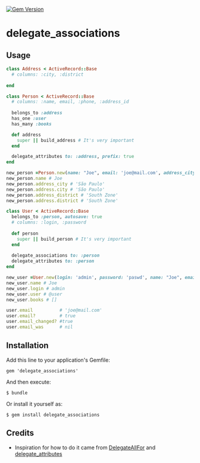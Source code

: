 [![Gem Version](https://badge.fury.io/rb/delegate_associations.svg)](https://badge.fury.io/rb/delegate_associations)

# delegate_associations

## Usage

```ruby
class Address < ActiveRecord::Base
  # columns: :city, :district
  
end

class Person < ActiveRecord::Base
  # columns: :name, email, :phone, :address_id
  
  belongs_to :address
  has_one :user
  has_many :books

  def address
    super || build_address # It's very important
  end

  delegate_attributes to: :address, prefix: true  
end

new_person =Person.new(name: "Joe", email: 'joe@mail.com', address_city: 'São Paulo', address_district: 'South Zone')
new_person.name # Joe
new_person.address_city # 'São Paulo'
new_person.address.city # 'São Paulo'
new_person.address_district # 'South Zone'
new_person.address.district # 'South Zone'

class User < ActiveRecord::Base
  belongs_to :person, autosave: true
  # columns: :login, :password
  
  def person
    super || build_person # It's very important
  end
  
  delegate_associations to: :person
  delegate_attributes to: :person
end

new_user =User.new(login: 'admin', password: 'paswd', name: "Joe", email: 'joe@mail.com')
new_user.name # Joe
new_user.login # admin
new_user.user # @user
new_user.books # []

user.email          # 'joe@mail.com'
user.email?         # true
user.email_changed? #true
user.email_was      # nil
```

## Installation

Add this line to your application's Gemfile:

    gem 'delegate_associations'

And then execute:

    $ bundle

Or install it yourself as:

    $ gem install delegate_associations

## Credits

* Inspiration for how to do it came from [DelegateAllFor](https://github.com/LessonPlanet/delegate_all_for) and [delegate_attributes](https://rubygems.org/gems/delegate_attributes)


